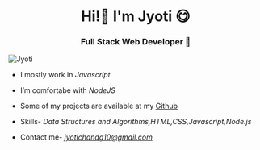 <h1 align="center">Hi!👋 I'm Jyoti 😋</h1>
<h3 align="center">Full Stack Web Developer 💎</h3>

<p align="left"> <img src="https://komarev.com/ghpvc/?username=jyotichand" alt="Jyoti" /> </p>

<div>
  
- I mostly work in *Javascript* 

- I’m comfortabe with *NodeJS*

- Some of my projects are available at my [Github](https://github.com/jyotichand?tab=repositories)

- Skills- *Data Structures and Algorithms,HTML,CSS,Javascript,Node.js*

- Contact me- *jyotichandg10@gmail.com*

</div>
